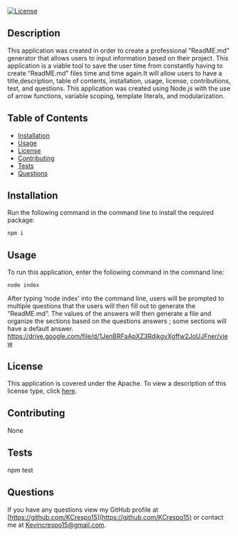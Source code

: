 

  [![License](https://img.shields.io/badge/License-Apache_2.0-blue.svg)](https://opensource.org/licenses/Apache-2.0)

 ## Description
 This application was created in order to create a professional “ReadME.md” generator that allows users to input information based on their project. This application is a viable tool to save the user time from constantly having to create “ReadME.md” files time and time again.It will allow users to have a title,description, table of contents, installation, usage, license, contributions, test, and questions.   This application was created using Node.js with the use of arrow functions, variable scoping, template literals, and modularization.

  ## Table of Contents
  - [Installation](#installation)
  - [Usage](#usage)
  - [License](#license)
  - [Contributing](#contributing)
  - [Tests](#tests)
  - [Questions](#questions)

  ## Installation
  Run the following command in the command line to install the required package:
  ~~~
  npm i
  ~~~

  ## Usage
  To run this application, enter the following command in the command line:
  ~~~
  node index
  ~~~

  After typing ‘node index’ into the command line, users will be prompted to multiple questions that the users will then fill out to generate the “ReadME.md”. The values of the answers will then generate a file and organize the sections based on the questions answers ; some sections will have a default answer. 
https://drive.google.com/file/d/1JenBRFaApXZ3RdjkgvXgffw2JoUJFner/view
  ## License
  This application is covered under the Apache.
  To view a description of this license type, click [here](http://www.apache.org/licenses/LICENSE-2.0).

  ## Contributing
  None
  
  ## Tests
  npm test

  ## Questions
  If you have any questions view my GitHub profile at [https://github.com/KCrespo15](https://github.com/KCrespo15) or contact me at Kevincrespo15@gmail.com.

